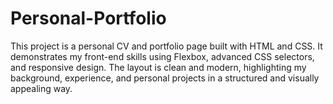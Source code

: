 # Personal-Portfolio
This project is a personal CV and portfolio page built with HTML and CSS. It demonstrates my front-end skills using Flexbox, advanced CSS selectors, and responsive design. The layout is clean and modern, highlighting my background, experience, and personal projects in a structured and visually appealing way.

